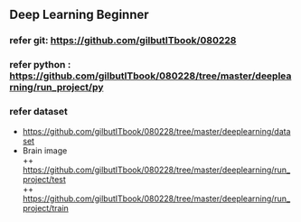## Deep Learning Beginner
### refer git: https://github.com/gilbutITbook/080228
### refer python : https://github.com/gilbutITbook/080228/tree/master/deeplearning/run_project/py
### refer dataset 
- https://github.com/gilbutITbook/080228/tree/master/deeplearning/dataset  
- Brain image  
++ https://github.com/gilbutITbook/080228/tree/master/deeplearning/run_project/test  
++ https://github.com/gilbutITbook/080228/tree/master/deeplearning/run_project/train  
